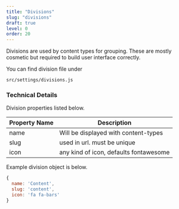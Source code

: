 ```yaml
---
title: "Divisions"
slug: "divisions"
draft: true
level: 0
order: 20
---
```


Divisions are used by content types for grouping. These are mostly cosmetic but required to build user interface correctly.

You can find division file under

```
src/settings/divisions.js
```

### Technical Details

Division properties listed below.

| Property Name 	| Description                            	|
|---------------	|----------------------------------------	|
| name          	| Will be displayed with content-types   	|
| slug          	| used in url. must be unique            	|
| icon          	| any kind of icon, defaults fontawesome 	|

Example division object is below.

```js
{
  name: 'Content',
  slug: 'content',
  icon: 'fa fa-bars'
}
```
